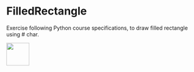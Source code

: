 # FilledRectangle
Exercise following Python course specifications, to draw filled rectangle using # char.

<a>
    <img src="https://cdn.jsdelivr.net/gh/devicons/devicon/icons/python/python-original-wordmark.svg" width="60" height="60"/>
<a/>